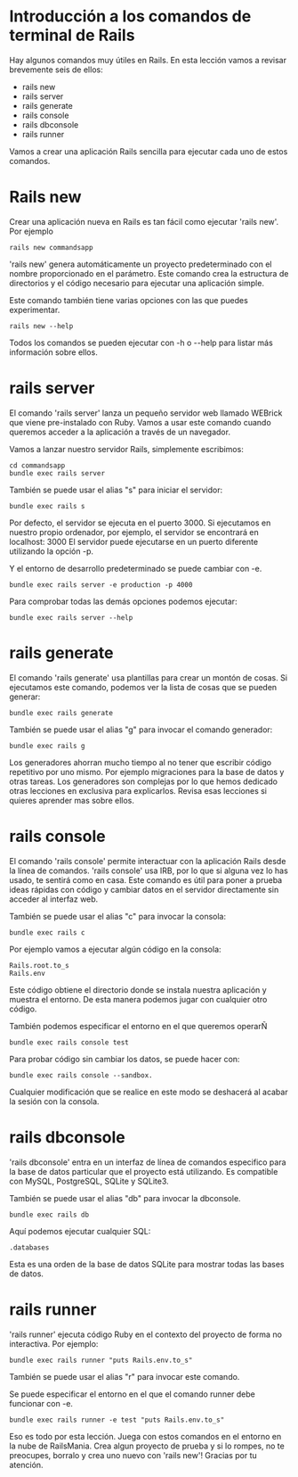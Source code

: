 # Introducción a los comandos de terminal de Rails

Hay algunos comandos muy útiles en Rails. En esta lección vamos a revisar brevemente seis de ellos:

- rails new
- rails server
- rails generate
- rails console
- rails dbconsole
- rails runner

Vamos a crear una aplicación Rails sencilla para ejecutar cada uno de estos comandos.

# Rails new
Crear una aplicación nueva en Rails es tan fácil como ejecutar 'rails new'. Por ejemplo
```
rails new commandsapp
```

'rails new' genera automáticamente un proyecto predeterminado con el nombre proporcionado en el parámetro. Este comando crea la estructura de directorios y el código necesario para ejecutar una aplicación simple.

Este comando también tiene varias opciones con las que puedes experimentar.
```
rails new --help
```

Todos los comandos se pueden ejecutar con -h o --help para listar más información sobre ellos.


# rails server
El comando 'rails server' lanza un pequeño servidor web llamado WEBrick que viene pre-instalado con Ruby. Vamos a usar este comando cuando queremos acceder a la aplicación a través de un navegador.

Vamos a lanzar nuestro servidor Rails, simplemente escribimos:
```
cd commandsapp
bundle exec rails server
```

También se puede usar el alias "s" para iniciar el servidor:
```
bundle exec rails s
```

Por defecto, el servidor se ejecuta en el puerto 3000. Si ejecutamos en nuestro propio ordenador, por ejemplo, el servidor se encontrará en localhost: 3000
El servidor puede ejecutarse en un puerto diferente utilizando la opción -p.

Y el entorno de desarrollo predeterminado se puede cambiar con -e.
```
bundle exec rails server -e production -p 4000
```

Para comprobar todas las demás opciones podemos ejecutar:
```
bundle exec rails server --help
```

# rails generate
El comando 'rails generate' usa plantillas para crear un montón de cosas. 
Si ejecutamos este comando, podemos ver la lista de cosas que se pueden generar:
```
bundle exec rails generate
```

También se puede usar el alias "g" para invocar el comando generador:
```
bundle exec rails g
```

Los generadores ahorran mucho tiempo al no tener que escribir código repetitivo por uno mismo. Por ejemplo migraciones para la base de datos y otras tareas.
Los generadores son complejas por lo que hemos dedicado otras lecciones en exclusiva para explicarlos. Revisa esas lecciones si quieres aprender mas sobre ellos.


# rails console
El comando 'rails console' permite interactuar con la aplicación Rails desde la línea de comandos. 'rails console' usa IRB, por lo que si alguna vez lo has usado, te sentirá como en casa. Este comando es útil para poner a prueba ideas rápidas con código y cambiar datos en el servidor directamente sin acceder al interfaz web.

También se puede usar el alias "c" para invocar la consola:
```
bundle exec rails c
```

Por ejemplo vamos a ejecutar algún código en la consola:
```
Rails.root.to_s
Rails.env
```

Este código obtiene el directorio donde se instala nuestra aplicación y muestra el entorno. De esta manera podemos jugar con cualquier otro código.

También podemos especificar el entorno en el que queremos operarÑ
```
bundle exec rails console test
```

Para probar código sin cambiar los datos, se puede hacer con:
```
bundle exec rails console --sandbox.
```

Cualquier modificación que se realice en este modo se deshacerá al acabar la sesión con la consola.

# rails dbconsole
'rails dbconsole' entra en un interfaz de línea de comandos especifico para la base de datos particular que el proyecto está utilizando. Es compatible con MySQL, PostgreSQL, SQLite y SQLite3.

También se puede usar el alias "db" para invocar la dbconsole.
```
bundle exec rails db
```
Aquí podemos ejecutar cualquier SQL:
```
.databases
```
Esta es una orden de la base de datos SQLite para mostrar todas las bases de datos.

# rails runner
'rails runner' ejecuta código Ruby en el contexto del proyecto de forma no interactiva. Por ejemplo:
```
bundle exec rails runner "puts Rails.env.to_s"
```
También se puede usar el alias "r" para invocar este comando.

Se puede especificar el entorno en el que el comando runner debe funcionar con -e.
```
bundle exec rails runner -e test "puts Rails.env.to_s"
```

Eso es todo por esta lección. Juega con estos comandos en el entorno en la nube de RailsMania. Crea algun proyecto de prueba y si lo rompes, no te preocupes, borralo y crea uno nuevo con 'rails new'!
Gracias por tu atención.